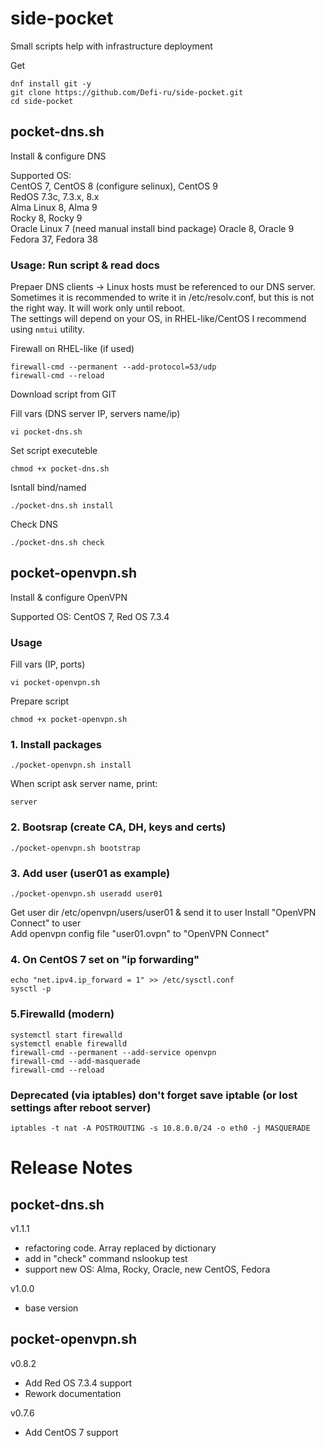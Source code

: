 # side-pocket
Small scripts help with infrastructure deployment

Get
```
dnf install git -y
git clone https://github.com/Defi-ru/side-pocket.git
cd side-pocket
```

## pocket-dns.sh
Install & configure DNS  

Supported OS:  
CentOS 7, CentOS 8 (configure selinux), CentOS 9  
RedOS 7.3c, 7.3.x, 8.x  
Alma Linux 8, Alma 9  
Rocky 8, Rocky 9  
Oracle Linux 7 (need manual install bind package) Oracle 8, Oracle 9  
Fedora 37, Fedora 38  

### Usage: Run script & read docs
Prepaer DNS clients → Linux hosts must be referenced to our DNS server.  
Sometimes it is recommended to write it in /etc/resolv.conf, but this is not the right way. It will work only until reboot.  
The settings will depend on your OS, in RHEL-like/CentOS I recommend using `nmtui` utility.  

Firewall on RHEL-like (if used)  
```
firewall-cmd --permanent --add-protocol=53/udp
firewall-cmd --reload
```

Download script from GIT  

Fill vars (DNS server IP, servers name/ip)
```
vi pocket-dns.sh
```
Set script executeble  
```
chmod +x pocket-dns.sh  
```
Isntall bind/named  
```
./pocket-dns.sh install
```
Check DNS
```
./pocket-dns.sh check
```

## pocket-openvpn.sh
Install & configure OpenVPN  

Supported OS: CentOS 7, Red OS 7.3.4

### Usage
Fill vars (IP, ports)
```
vi pocket-openvpn.sh
```
Prepare script
```
chmod +x pocket-openvpn.sh
```

### 1. Install packages
```
./pocket-openvpn.sh install
```

When script ask server name, print:  
```
server
```

### 2. Bootsrap (create CA, DH, keys and certs)
```
./pocket-openvpn.sh bootstrap
```

### 3. Add user (user01 as example)
```
./pocket-openvpn.sh useradd user01
```
Get user dir /etc/openvpn/users/user01 & send it to user
Install "OpenVPN Connect" to user  
Add openvpn config file "user01.ovpn" to "OpenVPN Connect"  


### 4. On CentOS 7 set on "ip forwarding"
```
echo "net.ipv4.ip_forward = 1" >> /etc/sysctl.conf
sysctl -p
```

### 5.Firewalld (modern)
```
systemctl start firewalld
systemctl enable firewalld
firewall-cmd --permanent --add-service openvpn
firewall-cmd --add-masquerade
firewall-cmd --reload
```

### Deprecated (via iptables) don't forget save iptable (or lost settings after reboot server)
```
iptables -t nat -A POSTROUTING -s 10.8.0.0/24 -o eth0 -j MASQUERADE
```

# Release Notes
## pocket-dns.sh
v1.1.1  
- refactoring code. Array replaced by dictionary
- add in "check" command nslookup test
- support new OS: Alma, Rocky, Oracle, new CentOS, Fedora

v1.0.0  
- base version

## pocket-openvpn.sh
v0.8.2  
- Add Red OS 7.3.4 support
- Rework documentation

v0.7.6  
- Add CentOS 7 support